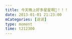 ```yaml
---
title: 今天晚上好多星星啊🌙！！！
date: 2013-01-01 21:23:00
mCategories: [说说]
type: moment
time: t212300
---
```


